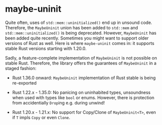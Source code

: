 # maybe-uninit

Quite often, uses of `std::mem::uninitialized()` end up in unsound code.
Therefore, the `MaybeUninit` union has been added to `std::mem` and `std::mem::uninitialized()` is being deprecated.
However, `MaybeUninit` has been added quite recently.
Sometimes you might want to support older versions of Rust as well.
Here is where `maybe-uninit` comes in: it supports stable Rust versions starting with 1.20.0.

Sadly, a feature-complete implementation of `MaybeUninit` is not possible on stable Rust.
Therefore, the library offers the guarantees of `MaybeUninit` in a staged fashion:

* Rust 1.36.0 onward: `MaybeUninit` implementation of Rust stable is being re-exported

* Rust 1.22.x - 1.35.0: No panicing on uninhabited types,
  unsoundness when used with types like `bool` or enums.
  However, there is protection from accidentially `Drop`ing e.g. during unwind!

* Rust 1.20.x - 1.21.x: No support for Copy/Clone of `MaybeUninit<T>`,
  even if `T` impls `Copy` or even `Clone`.

